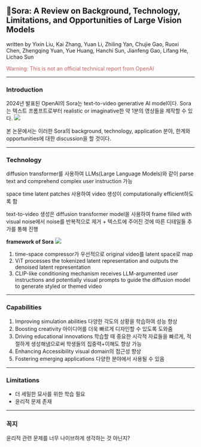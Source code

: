 ## 📄Sora: A Review on Background, Technology, Limitations, and Opportunities of Large Vision Models
written by Yixin Liu, Kai Zhang, Yuan Li, Zhiling Yan, Chujie Gao, Ruoxi Chen, Zhengqing Yuan, Yue Huang, Hanchi Sun, Jianfeng Gao, Lifang He, Lichao Sun

<span style="color:indianred">Warning: This is not an official technical report from OpenAI</span>

---
### Introduction
2024년 발표된 OpenAI의 Sora는 text-to-video generative AI model이다. Sora는 텍스트 프롬프트로부터 realistic or imaginative한 약 1분의 영상들을 제작할 수 있다.
![](https://velog.velcdn.com/images/dldmstkd/post/7dfda950-7f02-4941-82e9-7b2486e95e5d/image.png)

본 논문에서는 이러한 Sora의 background, technology, application 분야, 한계와 opportunities에 대한 discussion을 할 것이다.

---
### Technology
diffusion transformer를 사용하여 LLMs(Large Language Models)와 같이 parse text and comprehend complex user instruction 가능

space time latent patches 사용하여 video 생성이 computationally efficient하도록 함

text-to-video 생성은 diffusion transformer model을 사용하여 frame filled with visual noise에서 noise를 반복적으로 제거 + 텍스트에 주어진 것에 따른 디테일들 추가를 통해 진행

**framework of Sora**
![](https://velog.velcdn.com/images/dldmstkd/post/6cebf5cc-be69-4814-9043-9a5c4c9ca85c/image.png)

1. time-space compressor가 우선적으로 original video를 latent space로 map
2. ViT processes the tokenized latent representation and outputs the denoised latent representation
3. CLIP-like conditioning mechanism receives LLM-argumented user instructions and potentially visual prompts to guide the diffusion model to generate styled or themed video

---
### Capabilities
1. Improving simulation abilities
다양한 각도의 상황을 학습하여 성능 향상
2. Boosting creativity
아이디어를 더욱 빠르게 디자인할 수 있도록 도와줌
3. Driving educational innovations
학습할 때 중요한 시각적 자료들을 빠르게, 적절하게 생성해냄으로써 학생들의 집중력+이해도 향상 가능
4. Enhancing Accessibility
visual domain의 접근성 향상
5. Fostering emerging applications
다양한 분야에서 사용될 수 있음
---
### Limitations

- 더 세밀한 묘사를 위한 학습 필요
- 윤리적 문제 존재

---
### 꼭지
윤리적 관련 문제를 너무 나이브하게 생각하는 것 아닌지?

